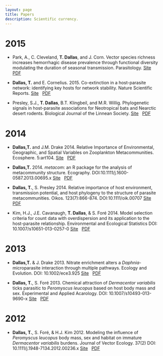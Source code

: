 ```yaml
---
layout: page
title: Papers
description: Scientific currency.
---
```


<div class="pure-u-1 copy" markdown="1">


# 2015

+ Park, A., C. Cleveland, **T. Dallas**, and J. Corn. Vector species richness increases hemorrhagic disease prevalence through functional diversity modulating the duration of seasonal transmission. Parasitology. [Site](http://journals.cambridge.org/action/displayAbstract?fromPage=online&aid=9879478&fileId=S0031182015000578) &nbsp; [PDF](park2015.pdf)

+ <i style="color:HotPink" class=" fa fa-unlock"></i> **Dallas, T.** and E. Cornelius. 2015. Co-extinction in a host-parasite network: identifying key hosts for network stability. Nature Scientific Reports. [Site](http://www.nature.com/articles/srep13185) &nbsp; [PDF](fishNest2015.pdf)

+ Presley, S.J., **T. Dallas**, B.T. Klingbeil, and M.R. Willig. Phylogenetic signals in host-parasite associations for Neotropical bats and Nearctic desert rodents. Biological Journal of the Linnean Society. [Site](http://onlinelibrary.wiley.com/doi/10.1111/bij.12601/abstract) &nbsp; [PDF](phyloParasites2015.pdf)


# 2014
+ <i style="color:HotPink" class=" fa fa-unlock"></i>  **Dallas,T.** and J.M. Drake 2014. Relative Importance of Environmental, Geographic, and Spatial Variables on Zooplankton Metacommunities. Ecosphere. 5:art104. [Site](http://www.esajournals.org/doi/full/10.1890/ES14-00071.1) &nbsp; [PDF](ELSmetacom.pdf) 

+ <i style="color:HotPink"  class=" fa fa-unlock"></i> **Dallas,T.** 2014. _metacom_: an R package for the analysis of metacommunity structure. Ecography. DOI:10.1111/j.1600-0587.2013.00695.x [Site](http://onlinelibrary.wiley.com/doi/10.1111/j.1600-0587.2013.00695.x/abstract) &nbsp; [PDF](metacomnote.pdf) 


+ **Dallas, T.**, S. Presley 2014. Relative importance of host environment, transmission potential, and host phylogeny to the structure of parasite metacommunities. Oikos. 123(7):866-874. DOI:10.1111/oik.00707 [Site](http://onlinelibrary.wiley.com/doi/10.1111/oik.00707/full) &nbsp; [PDF](sev_metacom.pdf) 

+ Kim, H.J., J.E. Cavanaugh, **T. Dallas**, & S. Foré 2014. Model selection criteria for count data with overdispersion and its application to the host-parasite relationship. Environmental and Ecological Statistics DOI: 10.1007/s10651-013-0257-0 [Site](http://link.springer.com/article/10.1007%2Fs10651-013-0257-0) &nbsp; [PDF](modselect.pdf)


# 2013

+ <i style="color:HotPink" class=" fa fa-unlock"></i> **Dallas,T.** & J. Drake 2013. Nitrate enrichment alters a _Daphnia_-microparasite interaction through multiple pathways. Ecology and Evolution. DOI: 10.1002/ece3.925 [Site](http://onlinelibrary.wiley.com/doi/10.1002/ece3.925/full") &nbsp; [PDF](nitrate.pdf) 


+ **Dallas, T.**, S. Foré 2013. Chemical attraction of _Dermacentor variabilis_ ticks parasitic to _Peromyscus leucopus_ based on host body mass and sex. Experimental and Applied Acarology. DOI: 10.1007/s10493-013-9690-x [Site](http://www.springerlink.com/openurl.asp?genre=article&id=doi:10.1007/s10493-013-9690-x) &nbsp; [PDF](chemattract.pdf)


# 2012
+ <i style="color:HotPink"  class=" fa fa-unlock"></i> **Dallas, T.**, S. Foré, & H.J. Kim 2012. Modeling the influence of _Peromyscus leucopus_ body mass, sex and habitat on immature _Dermacentor variabilis_ burdens. Journal of Vector Ecology. 37(2) DOI: 10.1111/j.1948-7134.2012.00236.x [Site](http://onlinelibrary.wiley.com/doi/10.1111/j.1948-7134.2012.00236.x/full) &nbsp; [PDF](pldvfield.pdf)


</div>

